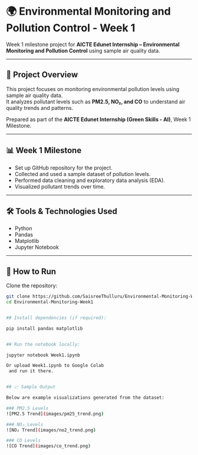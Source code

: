 # 🌍 Environmental Monitoring and Pollution Control - Week 1  

Week 1 milestone project for **AICTE Edunet Internship – Environmental Monitoring and Pollution Control** using sample air quality data.  

---

## 📌 Project Overview  
This project focuses on monitoring environmental pollution levels using sample air quality data.  
It analyzes pollutant levels such as **PM2.5, NO₂, and CO** to understand air quality trends and patterns.  

Prepared as part of the **AICTE Edunet Internship (Green Skills - AI)**, Week 1 Milestone.  

---

## 📊 Week 1 Milestone  
- Set up GitHub repository for the project.  
- Collected and used a sample dataset of pollution levels.  
- Performed data cleaning and exploratory data analysis (EDA).  
- Visualized pollutant trends over time.  

---

## 🛠️ Tools & Technologies Used  
- Python  
- Pandas  
- Matplotlib  
- Jupyter Notebook  

---

## 🚀 How to Run  

Clone the repository:  

```bash
git clone https://github.com/SaisreeThulluru/Environmental-Monitoring-Week1
cd Environmental-Monitoring-Week1


## Install dependencies (if required):

pip install pandas matplotlib


## Run the notebook locally:

jupyter notebook Week1.ipynb

Or upload Week1.ipynb to Google Colab
 and run it there.


## 📈 Sample Output

Below are example visualizations generated from the dataset:

### PM2.5 Levels  
![PM2.5 Trend](images/pm25_trend.png)  

### NO₂ Levels  
![NO₂ Trend](images/no2_trend.png)  

### CO Levels  
![CO Trend](images/co_trend.png)  
